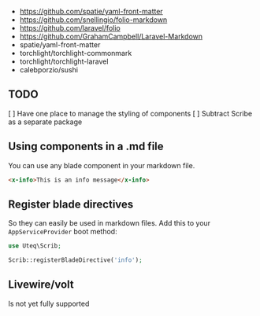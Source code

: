 - https://github.com/spatie/yaml-front-matter
- https://github.com/snellingio/folio-markdown
- https://github.com/laravel/folio
- https://github.com/GrahamCampbell/Laravel-Markdown
- spatie/yaml-front-matter
- torchlight/torchlight-commonmark
- torchlight/torchlight-laravel
- calebporzio/sushi

## TODO
[ ] Have one place to manage the styling of components
[ ] Subtract Scribe as a separate package

## Using components in a .md file

You can use any blade component in your markdown file.
```md
<x-info>This is an info message</x-info>
```
## Register blade directives

So they can easily be used in markdown files.
Add this to your `AppServiceProvider` boot method:

```php
use Uteq\Scrib;

Scrib::registerBladeDirective('info');
```

## Livewire/volt
Is not yet fully supported
